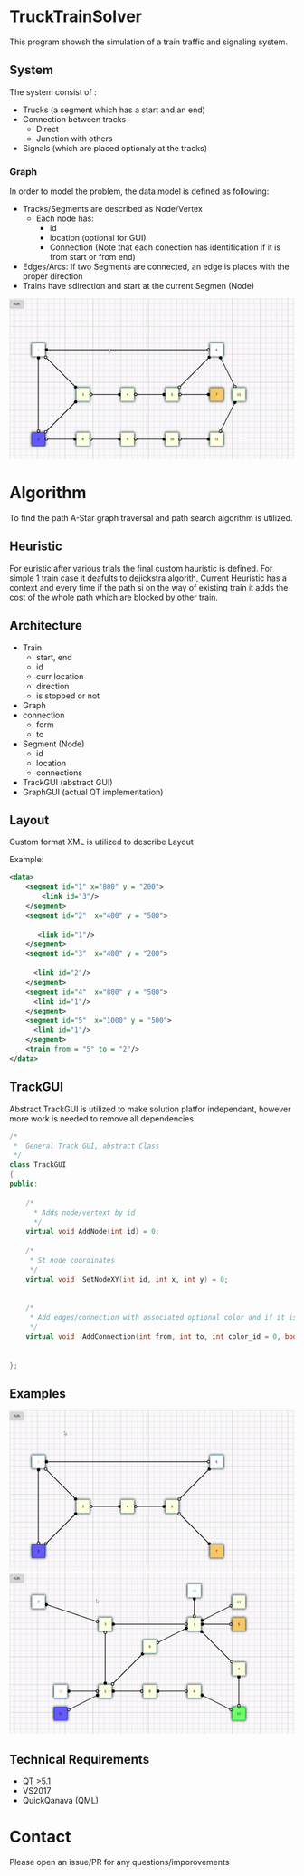 
# TruckTrainSolver

This program showsh the simulation of a train traffic and signaling system. 

## System

The system consist of :
- Trucks (a segment which has a start and an end)
- Connection between tracks 
   - Direct
   - Junction with others
- Signals (which are placed optionaly at the tracks)


### Graph

In order to model the problem, the data model is defined as following:
- Tracks/Segments are described as  Node/Vertex
    - Each node has:
      - id
      - location (optional for GUI)
      - Connection (Note that each conection has identification if it is from start or from end)
- Edges/Arcs: If two Segments are connected, an edge is places with the proper direction
- Trains have sdirection and start at the current Segmen (Node)


![](https://raw.githubusercontent.com/glaba13/ImageResources/master/train_1.gif)

# Algorithm

To find the path A-Star  graph traversal and path search algorithm is utilized.

## Heuristic

For euristic after various trials the final custom hauristic is defined.
For simple 1 train case it deafults to dejickstra algorith,
Current Heuristic has a context and every time if the path si on the way of existing train it adds the cost of the whole path which are blocked by other train.

## Architecture

- Train
    - start, end
    - id
    - curr location
    - direction
    - is stopped or not
- Graph
- connection 
   - form
   - to
- Segment (Node) 
    - id
    - location
    - connections
- TrackGUI (abstract GUI)
- GraphGUI (actual QT implementation)


## Layout

Custom format XML is utilized to describe Layout

Example:

```xml
<data>
    <segment id="1" x="800" y = "200">
        <link id="3"/>
    </segment>
    <segment id="2"  x="400" y = "500">

       <link id="1"/>
    </segment>
    <segment id="3"  x="400" y = "200">

      <link id="2"/>
    </segment>
    <segment id="4"  x="800" y = "500">
      <link id="1"/>
    </segment>
    <segment id="5"  x="1000" y = "500">
      <link id="1"/>
    </segment>
    <train from = "5" to = "2"/>
</data>

```

## TrackGUI
Abstract TrackGUI is utilized to make solution platfor independant, however more work is needed to remove all dependencies

```cpp
/*
 *  General Track GUI, abstract Class
 */
class TrackGUI
{
public:

    /*
      * Adds node/vertext by id
      */
    virtual void AddNode(int id) = 0;

    /*
     * St node coordinates
     */
    virtual void  SetNodeXY(int id, int x, int y) = 0;


    /*
     * Add edges/connection with associated optional color and if it is active (act) or not
     */
    virtual void  AddConnection(int from, int to, int color_id = 0, bool act = 0 ) = 0;


};

```
## Examples
![](https://raw.githubusercontent.com/glaba13/ImageResources/master/train_2.gif)
![](https://raw.githubusercontent.com/glaba13/ImageResources/master/train_3.gif)
## Technical Requirements

- QT >5.1
- VS2017
- QuickQanava (QML)

# Contact

Please open an issue/PR for any questions/imporovements
